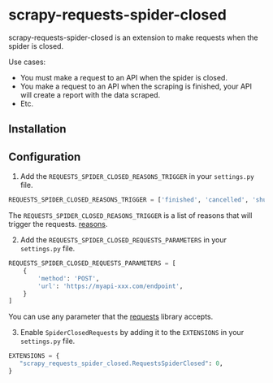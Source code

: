 # scrapy-requests-spider-closed

scrapy-requests-spider-closed is an extension to make requests when the spider is closed.

Use cases: 
- You must make a request to an API when the spider is closed.
- You make a request to an API when the scraping is finished, your API will create a report with the data scraped.
- Etc.

## Installation

## Configuration
1. Add the `REQUESTS_SPIDER_CLOSED_REASONS_TRIGGER` in your `settings.py` file.
```python
REQUESTS_SPIDER_CLOSED_REASONS_TRIGGER = ['finished', 'cancelled', 'shutdown']
```
The `REQUESTS_SPIDER_CLOSED_REASONS_TRIGGER` is a list of reasons that will trigger the requests. [reasons](https://docs.scrapy.org/en/latest/topics/signals.html?highlight=finish%20reason#spider-closed).

2. Add the `REQUESTS_SPIDER_CLOSED_REQUESTS_PARAMETERS` in your `settings.py` file.
```python
REQUESTS_SPIDER_CLOSED_REQUESTS_PARAMETERS = [
    {
        'method': 'POST',
        'url': 'https://myapi-xxx.com/endpoint',
    }
]
```
You can use any parameter that the [requests](https://requests.readthedocs.io/en/latest/api/) library accepts.

3. Enable `SpiderClosedRequests` by adding it to the `EXTENSIONS` in your `settings.py` file.
```python
EXTENSIONS = {
   "scrapy_requests_spider_closed.RequestsSpiderClosed": 0,
}
```
